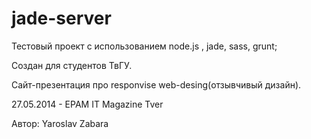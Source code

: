 jade-server
===========

Тестовый проект с использованием node.js , jade, sass, grunt;

Создан для студентов ТвГУ.

Сайт-презентация про responvise web-desing(отзывчивый дизайн).

27.05.2014 - EPAM IT Magazine Tver

Автор: Yaroslav Zabara
